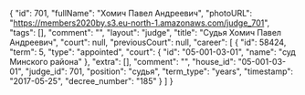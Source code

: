 {
    "id": 701,
    "fullName": "Хомич Павел Андреевич",
    "photoURL": "https://members2020by.s3.eu-north-1.amazonaws.com/judge_701",
    "tags": [],
    "comment": "",
    "layout": "judge",
    "title": "Судья Хомич Павел Андреевич",
    "court": null,
    "previousCourt": null,
    "career": [
        {
            "id": 58424,
            "term": 5,
            "type": "appointed",
            "court": {
                "id": "05-001-03-01",
                "name": "суд Минского района"
            },
            "extra": [],
            "comment": "",
            "house_id": "05-001-03-01",
            "judge_id": 701,
            "position": "судья",
            "term_type": "years",
            "timestamp": "2017-05-25",
            "decree_number": "185"
        }
    ]
}